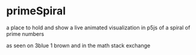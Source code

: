 # primeSpiral
a place to hold and show a live animated visualization in p5js of a spiral of prime numbers 

as seen on 3blue 1 brown 
and in the math stack exchange 

